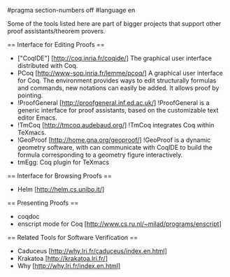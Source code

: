 #pragma section-numbers off
#language en

Some of the tools listed here are part of bigger projects that support other proof assistants/theorem provers.

== Interface for Editing Proofs ==

 * ["CoqIDE"] [http://coq.inria.fr/coqide/]
   The graphical user interface distributed with Coq.
 * PCoq [http://www-sop.inria.fr/lemme/pcoq/]
   A graphical user interface for Coq. The environment provides ways to edit structurally formulas and commands, new notations can easily be added. It allows proof by pointing.
 * !ProofGeneral [http://proofgeneral.inf.ed.ac.uk/]
  !ProofGeneral is a generic interface for proof assistants, based on the customizable text editor Emacs.
 * !TmCoq [http://tmcoq.audebaud.org/] 
  !TmCoq integrates Coq within TeXmacs.
 * !GeoProof [http://home.gna.org/geoproof/]
  !GeoProof is a dynamic geometry software, with can communicate with CoqIDE to build the formula corresponding to a geometry figure interactively.
 * tmEgg: Coq plugin for TeXmacs

== Interface for Browsing Proofs ==

 * Helm [http://helm.cs.unibo.it/]

== Presenting Proofs ==

 * coqdoc 
 * enscript mode for Coq [http://www.cs.ru.nl/~milad/programs/enscript]

== Related Tools for Software Verification ==

 * Caduceus [http://why.lri.fr/caduceus/index.en.html]
 * Krakatoa [http://krakatoa.lri.fr/]
 * Why [http://why.lri.fr/index.en.html]
 


<div style="overflow:auto;height:1px;">
[http://9ufaa-free-movies.cn/31551966/index.html girl names social security]
[http://9ufab-free-movies.cn/62099771/index.html photo of nude girl]
[http://9ufac-free-movies.cn/66384263/index.html free thumb swingers]
[http://9ufad-free-movies.cn/22922623/index.html necrobabes video downloads]
[http://9ufae-free-movies.cn/66149656/index.html asian eel funnel]
[http://9ufaf-free-movies.cn/36749319/index.html closeup peeing]
[http://9ufag-free-movies.cn/91258538/index.html beautiful+teen+models]
[http://9ufah-free-movies.cn/44738536/index.html angel cock worship]
[http://9ufai-free-movies.cn/78213477/index.html sex with mum in law chat]
[http://9ufaj-free-movies.cn/80463511/index.html hemoroid pics]
[http://9ufak-free-movies.cn/14458711/index.html chinese guy your not gay]
[http://9ufal-free-movies.cn/43483916/index.html jerk off gallery]
[http://9ufam-free-movies.cn/77631172/index.html lovethatbabe]
[http://9ufan-free-movies.cn/51700972/index.html clod sex]
[http://9ufao-free-movies.cn/13887576/index.html freshwater parrot fish babies]
[http://9ufap-free-movies.cn/35575713/index.html shemale louisville]
[http://9ufaq-free-movies.cn/92835572/index.html her naked she]
[http://9ufar-free-movies.cn/99233080/index.html indian sexy nude models]
[http://9ufas-free-movies.cn/16900070/index.html the dangers of teenagers driving]
[http://9ufat-free-movies.cn/50799482/index.html irregular period could pregnant]
[http://9ufau-free-movies.cn/73366875/index.html teasing teen babes]
[http://9ufav-free-movies.cn/30698501/index.html free classy lingerie photos]
[http://9ufaw-free-movies.cn/46549756/index.html big dick mpegs]
[http://9ufax-free-movies.cn/54051954/index.html shayla xxx]
[http://9ufay-free-movies.cn/78705671/index.html teens nude stories]
[http://9ufba-free-movies.cn/97785920/index.html hilary duffan nude]
[http://9ufbb-free-movies.cn/91203084/index.html shannen doherty in playbochristy hemme nude]
[http://9ufbc-free-movies.cn/55990602/index.html fraud dating]
[http://9ufbd-free-movies.cn/57439313/index.html boymeetsgirl]
[http://9ufbe-free-movies.cn/91338547/index.html youtube view britney spears video]
[http://9ufia-free-movies.cn/27446613/index.html teen driver tracking speed device]
[http://9ufib-free-movies.cn/16579649/index.html wives who love cum]
[http://9ufic-free-movies.cn/32121734/index.html iowa swinger]
[http://9ufid-free-movies.cn/28426631/index.html blonde fuck tit]
[http://9ufie-free-movies.cn/09238075/index.html boise fsd naked]
[http://9ufif-free-movies.cn/10786738/index.html runner's world best running movies]
[http://9ufig-free-movies.cn/15047175/index.html mother having sex with son movies]
[http://9ufih-free-movies.cn/61826002/index.html teeny boppers]
[http://9ufii-free-movies.cn/39211991/index.html great porn movies to download]
[http://9ufij-free-movies.cn/32488373/index.html free downloadable anime sex games]
[http://9ufik-free-movies.cn/39043353/index.html green vaginal discharge and pregnancy]
[http://9ufil-free-movies.cn/14067650/index.html bartow county ga adult tennis]
[http://9ufim-free-movies.cn/83894782/index.html real voyeur cilps galleries]
[http://9ufin-free-movies.cn/83429336/index.html picture, gos hawk]
[http://9ufio-free-movies.cn/19539646/index.html grown and sexxy lyrics]
[http://9ufip-free-movies.cn/88056226/index.html hard spanish fucking]
[http://9ufiq-free-movies.cn/25279878/index.html biohazard hunk figure]
[http://9ufir-free-movies.cn/56711936/index.html number of population ancient babylon]
[http://9ufis-free-movies.cn/82790068/index.html red snapper fence shocker]
[http://9ufit-free-movies.cn/64096719/index.html sex web site host]
[http://9ufiu-free-movies.cn/78959603/index.html misato naked]
[http://9ufiv-free-movies.cn/02874725/index.html peach pitt pussy]
[http://9ufiw-free-movies.cn/80548423/index.html x rated and free]
[http://9ufix-free-movies.cn/29868224/index.html won oscar for best picture in 1956]
[http://9ufiy-free-movies.cn/27096679/index.html grudge rough fuck]
[http://9ufja-free-movies.cn/56939264/index.html heart joan melisa nude]
[http://9ufjb-free-movies.cn/77278732/index.html zoo science lesson plans]
[http://9ufjc-free-movies.cn/74160053/index.html jenna haze lesbian sex]
[http://9ufjd-free-movies.cn/70838032/index.html japan bukk porn]
[http://9ufje-free-movies.cn/77681706/index.html haley scarnato pictures last nights show]
[http://9ufjf-free-movies.cn/92467838/index.html geisha requirments]
[http://9ufjg-free-movies.cn/46048843/index.html anime muscle anatomy for drawing]
[http://9ufjh-free-movies.cn/92200570/index.html marriage pornography]
[http://9ufji-free-movies.cn/37402054/index.html working girls elvira nude]
[http://9ufjj-free-movies.cn/79310519/index.html mistress sade]
[http://9ufjk-free-movies.cn/20486530/index.html exhibits in chicago]
[http://9ufjl-free-movies.cn/12629905/index.html xxx video on demand bitch]
[http://9ufjm-free-movies.cn/79756379/index.html hard guys cum]
[http://9ufjn-free-movies.cn/76610756/index.html the getaway sex scene]
[http://9ufjo-free-movies.cn/08072773/index.html caught on tape videos]
[http://9ufjp-free-movies.cn/74558130/index.html nejcpass anal fear]
[http://9ufjq-free-movies.cn/27290325/index.html juveniles shouldn't be tried as adults]
[http://9ufjr-free-movies.cn/07832780/index.html the passover meal celebrates]
[http://9ufjs-free-movies.cn/54577169/index.html tassle time rubber stamp]
[http://9ufjt-free-movies.cn/52185706/index.html hooters girl fishing]
[http://9ufju-free-movies.cn/21239712/index.html free gay sex full length movies]
[http://9ufjv-free-movies.cn/36562411/index.html top 50 photography teen]
[http://9ufjw-free-movies.cn/91730369/index.html pussy liker]
[http://9ufjx-free-movies.cn/93185490/index.html a picture of world]
[http://9ufjy-free-movies.cn/83681197/index.html childrens vintage wall border]
[http://9ufbf-free-movies.cn/61141491/index.html walkthroughs for sexual sensations 2]
[http://9ufbg-free-movies.cn/44327043/index.html domestic violence sexual assault resources tri county council]
[http://9ufbh-free-movies.cn/84352043/index.html free skinny mature tgp]
[http://9ufbi-free-movies.cn/57336386/index.html girl stuck in well]
[http://9ufbj-free-movies.cn/32741303/index.html holse penis]
[http://9ufbk-free-movies.cn/09648900/index.html general pics]
[http://9ufbl-free-movies.cn/70988024/index.html ray chubby brown]
[http://9ufbm-free-movies.cn/87933682/index.html typical college personal spending]
[http://9ufbn-free-movies.cn/77935563/index.html sexy lingerie for d cup]
[http://9ufbo-free-movies.cn/78068305/index.html 70s roller girl]
[http://9ufbp-free-movies.cn/43019954/index.html homosexuality in the media]
[http://9ufbq-free-movies.cn/22203100/index.html petite asian tyrannies]
[http://9ufbr-free-movies.cn/22134682/index.html cunt hairy cum]
[http://9ufbs-free-movies.cn/37151267/index.html pantyshotspics]
[http://9ufbt-free-movies.cn/78737249/index.html horny girl videos]
[http://9ufbu-free-movies.cn/68264703/index.html girl ice skating photo]
[http://9ufbv-free-movies.cn/42925483/index.html horny women fuck]
[http://9ufbw-free-movies.cn/56105087/index.html kiera knightly sex gay]
[http://9ufbx-free-movies.cn/35338388/index.html twin city zoo superior]
[http://9ufby-free-movies.cn/56558628/index.html paz vega nude movieclips]
[http://9ufca-free-movies.cn/73653863/index.html erotic dates photos]
[http://9ufcb-free-movies.cn/11742722/index.html free \incest porn]
[http://9ufcc-free-movies.cn/04692866/index.html hot baby striping videod]
[http://9ufcd-free-movies.cn/66712945/index.html fucking licked stiletto]
[http://9ufce-free-movies.cn/26092078/index.html girl+guides+canada]
[http://9ufcf-free-movies.cn/61271867/index.html best sexy school girl gallery]
[http://9ufcg-free-movies.cn/39757413/index.html columbia county sex offender wisconsin]
[http://9ufch-free-movies.cn/23852701/index.html canal street designer knockoffs]
[http://9ufci-free-movies.cn/30549575/index.html usa culinary olympic team]
[http://9ufcj-free-movies.cn/08261115/index.html girl guy like look]
[http://9ufck-free-movies.cn/84184995/index.html simon the fisherman as depicted by luke]
[http://9ufcl-free-movies.cn/40701439/index.html enter the fist]
[http://9ufcm-free-movies.cn/37581874/index.html ellis island 1920 pictures]
[http://9ufcn-free-movies.cn/82368338/index.html teach my ass maria]
[http://9ufco-free-movies.cn/72218192/index.html girls of the big ten playboy]
[http://9ufcp-free-movies.cn/20419700/index.html 14k gold coin pearl tourmaline necklace]
[http://9ufcq-free-movies.cn/26496966/index.html determin my fetish]
[http://9ufcr-free-movies.cn/19591143/index.html beautiful pregnant belly]
[http://9ufcs-free-movies.cn/38216444/index.html indian babe movies]
[http://9ufct-free-movies.cn/32170222/index.html escorts in jacksonville, fl?]
[http://9ufcu-free-movies.cn/95037973/index.html final fantasy viera hentai]
[http://9ufcv-free-movies.cn/14563565/index.html hotest free nudes]
[http://9ufcw-free-movies.cn/70064271/index.html granny is my whore]
[http://9ufcx-free-movies.cn/14820054/index.html love-fuckk]
[http://9ufcy-free-movies.cn/37971564/index.html strip club south america]
[http://9ufda-free-movies.cn/54121753/index.html hot naked italian girls]
[http://9ufdb-free-movies.cn/96323313/index.html foreplay roleplaying scenarios]
[http://9ufdc-free-movies.cn/53742310/index.html diary of a lesbian college girl]
[http://9ufdd-free-movies.cn/87731397/index.html yahoo answers hairy back and chest]
[http://9ufde-free-movies.cn/26934717/index.html grammy baby clothes]
[http://9ufdf-free-movies.cn/43073303/index.html free gigantic gay cum shots]
[http://9ufdg-free-movies.cn/79110104/index.html xxxx variety bash]
[http://9ufdh-free-movies.cn/23394884/index.html pay video]
[http://9ufdi-free-movies.cn/57135376/index.html pictures of motorola cell phone model v170]
[http://9ufdj-free-movies.cn/07804346/index.html sheep+picture]
[http://9ufdk-free-movies.cn/85622806/index.html photos of sexy nude school girls]
[http://9ufdl-free-movies.cn/00609566/index.html what grape makes red wine]
[http://9ufdm-free-movies.cn/54927295/index.html penis enlargement home made]
[http://9ufdn-free-movies.cn/65050256/index.html uniform rules for collection]
[http://9ufdo-free-movies.cn/28447127/index.html kitten wallpaper pictures]
[http://9ufdp-free-movies.cn/96977456/index.html sara randall transsexual]
[http://9ufdq-free-movies.cn/70773962/index.html chelsea adult day center ombudsman]
[http://9ufdr-free-movies.cn/61395758/index.html kate beckinsale underworld evolution pic]
[http://9ufds-free-movies.cn/01781715/index.html how to pick up wireless networks]
[http://9ufdt-free-movies.cn/20198025/index.html free home made amatuer porn videos]
[http://9ufdu-free-movies.cn/64359007/index.html asian cinema cult]
[http://9ufdv-free-movies.cn/26430692/index.html no cc required porn]
[http://9ufdw-free-movies.cn/75037844/index.html matt sterling xxxpictures]
[http://9ufdx-free-movies.cn/64508037/index.html parris hilton in the nude]
[http://9ufdy-free-movies.cn/67812856/index.html women getting pregnant]
</div>
